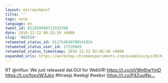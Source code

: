 ```yaml
---
layout: micropubpost
title: ''
tags: note
language: en
tweet_id: 811850090713333760
date: 2016-12-22 08:25:19 +0000
slug: '082519'
retweeted_status_id: 811754836798541824
retweeted_status_user_id: 17728989
retweeted_status_timestamp: 2016-12-22 02:06:49 +0000
expanded_urls: https://workshop.chromeexperiments.com/examples/guiVR/#1--Basic-Usage,https://github.com/dataarts/dat.guiVR,https://workshop.chromeexperiments.com/examples/guiVR/#1--Basic-Usage,https://github.com/dataarts/dat.guiVR,https://twitter.com/mflux/status/811754836798541824/photo/1
---
```

RT @mflux: We just released dat.GUI for WebVR! https://t.co/qVWn6twYmD https://t.co/foxvlW3Jpn #threejs #webgl #webvr https://t.co/P4ZuuINx…

